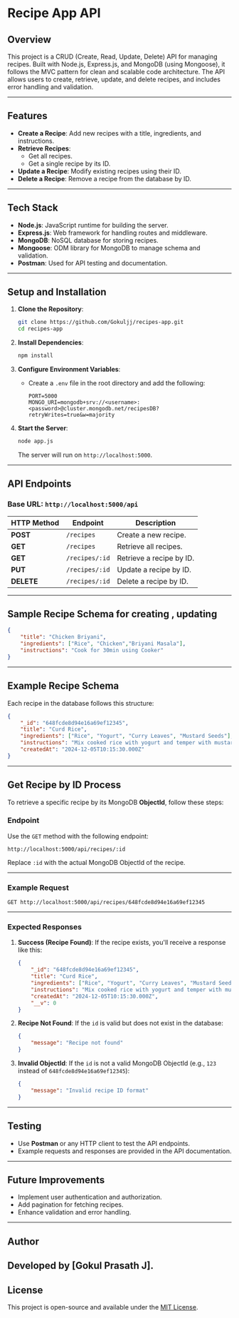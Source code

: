
# Recipe App API

## Overview
This project is a CRUD (Create, Read, Update, Delete) API for managing recipes. Built with Node.js, Express.js, and MongoDB (using Mongoose), it follows the MVC pattern for clean and scalable code architecture. The API allows users to create, retrieve, update, and delete recipes, and includes error handling and validation.

---

## Features
- **Create a Recipe**: Add new recipes with a title, ingredients, and instructions.
- **Retrieve Recipes**:
  - Get all recipes.
  - Get a single recipe by its ID.
- **Update a Recipe**: Modify existing recipes using their ID.
- **Delete a Recipe**: Remove a recipe from the database by ID.

---

## Tech Stack
- **Node.js**: JavaScript runtime for building the server.
- **Express.js**: Web framework for handling routes and middleware.
- **MongoDB**: NoSQL database for storing recipes.
- **Mongoose**: ODM library for MongoDB to manage schema and validation.
- **Postman**: Used for API testing and documentation.

---

## Setup and Installation

1. **Clone the Repository**:
   ```bash
   git clone https://github.com/Gokuljj/recipes-app.git
   cd recipes-app
   ```

2. **Install Dependencies**:
   ```bash
   npm install
   ```

3. **Configure Environment Variables**:
   - Create a `.env` file in the root directory and add the following:
     ```env
     PORT=5000
     MONGO_URI=mongodb+srv://<username>:<password>@cluster.mongodb.net/recipesDB?retryWrites=true&w=majority
     ```

4. **Start the Server**:
   ```bash
   node app.js
   ```
   The server will run on `http://localhost:5000`.

---

## API Endpoints

### Base URL: `http://localhost:5000/api`

| **HTTP Method** | **Endpoint**           | **Description**                  |
|------------------|------------------------|----------------------------------|
| **POST**         | `/recipes`            | Create a new recipe.            |
| **GET**          | `/recipes`            | Retrieve all recipes.           |
| **GET**          | `/recipes/:id`        | Retrieve a recipe by ID.        |
| **PUT**          | `/recipes/:id`        | Update a recipe by ID.          |
| **DELETE**       | `/recipes/:id`        | Delete a recipe by ID.          |

---

## Sample Recipe Schema for creating , updating
```json
{
    "title": "Chicken Briyani",
    "ingredients": ["Rice", "Chicken","Briyani Masala"],
    "instructions": "Cook for 30min using Cooker"
}
```

---

## Example Recipe Schema
Each recipe in the database follows this structure:

```json
{
    "_id": "648fcde8d94e16a69ef12345",
    "title": "Curd Rice",
    "ingredients": ["Rice", "Yogurt", "Curry Leaves", "Mustard Seeds"],
    "instructions": "Mix cooked rice with yogurt and temper with mustard seeds and curry leaves.",
    "createdAt": "2024-12-05T10:15:30.000Z"
}
```

---

## Get Recipe by ID Process

To retrieve a specific recipe by its MongoDB **ObjectId**, follow these steps:

### **Endpoint**
Use the `GET` method with the following endpoint:
```
http://localhost:5000/api/recipes/:id
```
Replace `:id` with the actual MongoDB ObjectId of the recipe.

---

### **Example Request**
```http
GET http://localhost:5000/api/recipes/648fcde8d94e16a69ef12345
```

---

### **Expected Responses**

1. **Success (Recipe Found)**:
   If the recipe exists, you'll receive a response like this:
   ```json
   {
       "_id": "648fcde8d94e16a69ef12345",
       "title": "Curd Rice",
       "ingredients": ["Rice", "Yogurt", "Curry Leaves", "Mustard Seeds"],
       "instructions": "Mix cooked rice with yogurt and temper with mustard seeds and curry leaves.",
       "createdAt": "2024-12-05T10:15:30.000Z",
       "__v": 0
   }
   ```

2. **Recipe Not Found**:
   If the `id` is valid but does not exist in the database:
   ```json
   {
       "message": "Recipe not found"
   }
   ```

3. **Invalid ObjectId**:
   If the `id` is not a valid MongoDB ObjectId (e.g., `123` instead of `648fcde8d94e16a69ef12345`):
   ```json
   {
       "message": "Invalid recipe ID format"
   }
   ```

---

## Testing
- Use **Postman** or any HTTP client to test the API endpoints.
- Example requests and responses are provided in the API documentation.

---

## Future Improvements
- Implement user authentication and authorization.
- Add pagination for fetching recipes.
- Enhance validation and error handling.

---

## Author
Developed by [Gokul Prasath J].  
---

## License
This project is open-source and available under the [MIT License](https://opensource.org/licenses/MIT).
